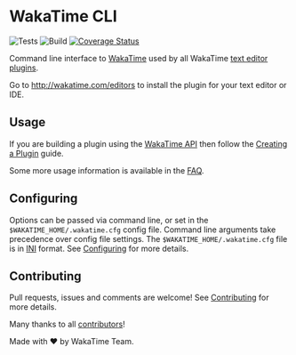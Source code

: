 # WakaTime CLI

![Tests](https://img.shields.io/github/workflow/status/wakatime/wakatime-cli/Create%20Release/release?label=%20tests) ![Build](https://img.shields.io/github/workflow/status/wakatime/wakatime-cli/Build%20and%20upload%20release%20assets) [![Coverage Status](https://coveralls.io/repos/github/wakatime/wakatime-cli/badge.svg?branch=release)](https://coveralls.io/github/wakatime/wakatime-cli?branch=release)

Command line interface to [WakaTime](https://wakatime.com) used by all WakaTime [text editor plugins](https://wakatime.com/editors).

Go to <http://wakatime.com/editors> to install the plugin for your text editor or IDE.

## Usage

If you are building a plugin using the [WakaTime API](https://wakatime.com/developers/) then follow the [Creating a Plugin](https://wakatime.com/help/misc/creating-plugin) guide.

Some more usage information is available in the [FAQ](https://wakatime.com/faq).

## Configuring

Options can be passed via command line, or set in the `$WAKATIME_HOME/.wakatime.cfg` config file. Command line arguments take precedence over config file settings. The `$WAKATIME_HOME/.wakatime.cfg` file is in [INI](http://en.wikipedia.org/wiki/INI_file) format. See [Configuring](CONFIGURING.md) for more details.

## Contributing

Pull requests, issues and comments are welcome! See [Contributing](CONTRIBUTING.md) for more details.

Many thanks to all [contributors](AUTHORS)!

Made with :heart: by WakaTime Team.
